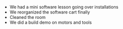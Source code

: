 <!--t October 1, 2019 t-->

 - We had a mini software lesson going over installations
 - We reorganized the software cart finally
 - Cleaned the room
 - We did a build demo on motors and tools
